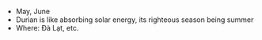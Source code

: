 - May, June
- Durian is like absorbing solar energy, its righteous season being summer
- Where: Đà Lạt, etc.
